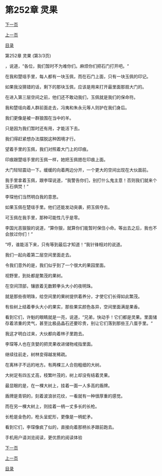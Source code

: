 <h1>第252章   灵果</h1>
            <div><p><a href="./0756_%E7%AC%AC253%E7%AB%A0_%E5%A4%A9%E7%9F%9B%E5%9C%B0%E7%9B%BE.md">下一页</a></p><p><a href="./0754_%E7%AC%AC252%E7%AB%A0_%E7%81%B5%E6%9E%9C.md">上一页</a></p><p><a href="../">目录</a></p></div>
            <div><p>第252章   灵果 (第3/3页)</p><p>，说道，“各位，我们暂时不为难你们。麻烦你们把石门打开吧。“</p><p>在我和楚瑶手里，每人都有一块玉佩，而在石门上面，只有一块玉佩的印记。</p><p>如果我没猜错的话，剩下的那块玉佩，应该是用来打开最里面那扇大门的。</p><p>在进入第三层空间之前，他们还不敢动我们，玉佩就是我们的保命符。</p><p>我和楚瑶向着人群前面走去，冯夷和朱永元等人则护在我们身后。</p><p>我们更像是被一群狼围在当中的羊。</p><p>只是因为我们暂时还有用，才能活下去。</p><p>我们得赶紧想办法摆脱这种困境才行。</p><p>望着手里的玉佩，我们对照着大门上的印痕。</p><p>印痕跟楚瑶手里的玉佩一样，她把玉佩摁在印痕上面。</p><p>大门轻轻震动一下。缓缓的向着两边分开，一个更大的空间出现在大伙面前。</p><p>我手里拿着玉佩，跟李琛说道，“我警告你们，别打什么鬼主意！否则我们就来个玉石俱焚！“</p><p>李琛他们当然明白我的意思。</p><p>如果玉佩在楚瑶手里。他们还能发动突袭，把玉佩夺去。</p><p>可玉佩在我手里，那种可能性几乎是零。</p><p>李国光恶狠狠的说道，“算你狠，就算你们能暂时保住小命。等出去之后，我也不会放过你们！“</p><p>“哼，谁能活下来，只有等到最后才知道！“我针锋相对的说道。</p><p>我们一起向着第二层空间里面走去。</p><p>令我们意外的是，我们似乎到了一个很大的果园里面。</p><p>视野里，到处都是繁茂的果树。</p><p>在空间顶部，镶嵌着无数颗拳头大小的夜明珠。</p><p>就是那些夜明珠，给空间里的果树提供着养分，才使它们长得如此繁茂。</p><p>有些树上结着拳头大小的果实，那些果实颜色各异，空间里面满是果香。</p><p>看到它们，许魁的眼睛就是一亮，说道，“兄弟，快动手！它们都是灵果。里面储存着浓重的灵气，甚至比极品晶石还要珍贵，别让它们落到那些王八蛋手里。“</p><p>我这才明白过来，大伙都向着林子里跑去。</p><p>李琛等人也在贪婪的把灵果收进储物戒指里面。</p><p>继续往前走，树林变得越发稀疏。</p><p>在离林子不远的地方。有两棵三人合抱粗细的大树。</p><p>大树足有四五丈高，枝繁叶茂的，树上却没有结着灵果。</p><p>最显眼的是，在一棵大树上，挂着一面一人多高的盾牌。</p><p>盾牌是青铜的，刻着波浪状花纹，一看就有一种很厚重的感觉。</p><p>而在另一棵大树上，则挂着一柄一丈多长的长枪。</p><p>长枪是金色的，枪头呈蛇形，更像是一柄蛇矛。</p><p>看到它们，李琛像疯了似的，直接向着那柄长矛跟前跑去。</p><p>手机用户请浏览阅读，更优质的阅读体验</p></div>
            <div><p><a href="./0756_%E7%AC%AC253%E7%AB%A0_%E5%A4%A9%E7%9F%9B%E5%9C%B0%E7%9B%BE.md">下一页</a></p><p><a href="./0754_%E7%AC%AC252%E7%AB%A0_%E7%81%B5%E6%9E%9C.md">上一页</a></p><p><a href="../">目录</a></p></div>